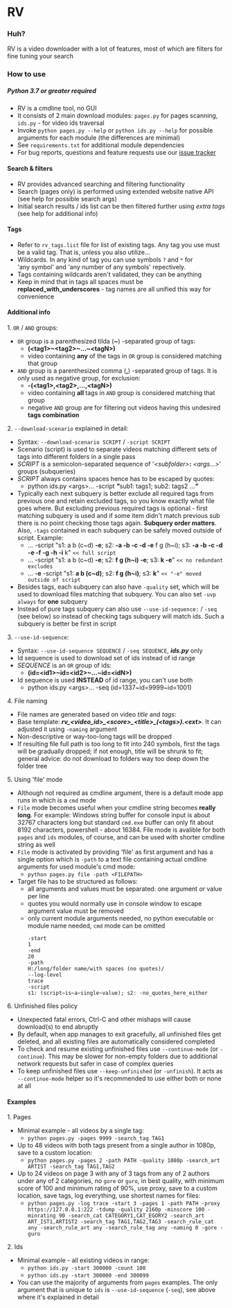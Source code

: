 # RV

### Huh?
RV is a video downloader with a lot of features, most of which are filters for fine tuning your search

### How to use
##### Python 3.7 or greater required
- RV is a cmdline tool, no GUI
- It consists of 2 main download modules: `pages.py` for pages scanning, `ids.py` - for video ids traversal
- Invoke `python pages.py --help` or `python ids.py --help` for possible arguments for each module (the differences are minimal)
- See `requirements.txt` for additional module dependencies
- For bug reports, questions and feature requests use our [issue tracker](https://github.com/trickerer01/RV/issues)

#### Search & filters
- RV provides advanced searching and filtering functionality
- Search (pages only) is performed using extended website native API (see help for possible search args)
- Initial search results / ids list can be then filtered further using *extra tags* (see help for additional info)

#### Tags
- Refer to `rv_tags.list` file for list of existing tags. Any tag you use must be a valid tag. That is, unless you also utilize...
- Wildcards. In any kind of tag you can use symbols `?` and `*` for 'any symbol' and 'any number of any symbols' repectively.
- Tags containing wildcards aren't validated, they can be anything
- Keep in mind that in tags all spaces must be **replaced_with_underscores** - tag names are all unified this way for convenience

#### Additional info
1. `OR` / `AND` groups:
  - `OR` group is a parenthesized tilda (**\~**) -separated group of tags:
    - **(\<tag1>\~\<tag2>\~...\~\<tagN>)**
    - video containing **any** of the tags in `OR` group is considered matching that group
  - `AND` group is a parenthesized comma (**,**) -separated group of tags. It is only used as negative group, for exclusion:
    - **-(\<tag1>,\<tag2>,...,\<tagN>)**
    - video containing **all** tags in `AND` group is considered matching that group
    - negative `AND` group are for filtering out videos having this undesired **tags combination**

2. `--download-scenario` explained in detail:
   - Syntax: `--download-scenario SCRIPT` / `-script SCRIPT`
   - Scenario (script) is used to separate videos matching different sets of tags into different folders in a single pass
   - *SCRIPT* is a semicolon-separated sequence of '*\<subfolder>*<NOTHING>**:** *\<args...>*' groups (subqueries)
   - *SCRIPT* always contains spaces hence has to be escaped by quotes:
     - python ids.py \<args>... -script ***"***<NOTHING>sub1: tags1; sub2: tags2 ...***"***
   - Typically each next subquery is better exclude all required tags from previous one and retain excluded tags, so you know exactly what file goes where. But excluding previous required tags is optional - first matching subquery is used and if some item didn't match previous sub there is no point checking those tags again. **Subquery order matters**. Also, `-tags` contained in each subquery can be safely moved outside of script. Example:
     - ... -script "s1: a b (c\~d) **-e**; s2: **-a -b -c -d -e** f g (h\~i); s3: **-a -b -c -d -e -f -g -h -i** k" `<< full script`
     - ... -script "s1: a b (c\~d) **-e**; s2: **f g (h\~i) -e**; s3: **k -e**" `<< no redundant excludes`
     - ... **-e** -script "s1: **a b (c\~d)**; s2: **f g (h\~i)**; s3: **k**" `<< "-e" moved outside of script`
   - Besides tags, each subquery can also have `-quality` set, which will be used to download files matching that subquery. You can also set `-uvp always` for **one** subquery
   - Instead of pure tags subquery can also use `--use-id-sequence:` / `-seq` (see below) so instead of checking tags subquery will match ids. Such a subquery is better be first in script

3. `--use-id-sequence`:
  - Syntax: `--use-id-sequence SEQUENCE` / `-seq SEQUENCE`, ***ids.py*** only
  - Id sequence is used to download set of ids instead of id range
  - *SEQUENCE* is an `OR` group of ids:
    - **(id=\<id1>\~id=\<id2>\~...\~id=\<idN>)**
  - Id sequence is used **INSTEAD** of id range, you can't use both
    - python ids.py \<args>... -seq (id=1337\~id=9999\~id=1001)

4. File naming
  - File names are generated based on video *title* and *tags*:
  - Base template: ***rv\_\<video_id>\_\<score>_\<title>\_(\<tags>).\<ext>***. It can adjusted it using `-naming` argument
  - Non-descriptive or way-too-long tags will be dropped
  - If resulting file full path is too long to fit into 240 symbols, first the tags will be gradually dropped; if not enough, title will be shrunk to fit; general advice: do not download to folders way too deep down the folder tree

5. Using 'file' mode
  - Although not required as cmdline argument, there is a default mode app runs in which is a `cmd` mode
  - `File` mode becomes useful when your cmdline string becomes **really long**. For example: Windows string buffer for console input is about 32767 characters long but standard `cmd.exe` buffer can only fit about 8192 characters, powershell - about 16384. File mode is avalible for both `pages` and `ids` modules, of course, and can be used with shorter cmdline string as well
  - `File` mode is activated by providing 'file' as first argument and has a single option which is `-path` to a text file containing actual cmdline arguments for used module's cmd mode:
    - `python pages.py file -path <FILEPATH>`
  - Target file has to be structured as follows:
    - all arguments and values must be separated: one argument *or* value per line
    - quotes you would normally use in console window to escape argument value must be removed
    - only current module arguments needed, no python executable or module name needed, `cmd` mode can be omitted
      ```
      -start
      1
      -end
      20
      -path
      H:/long/folder name/with spaces (no quotes)/
      --log-level
      trace
      -script
      s1: (script~is~a~single~value); s2: -no_quotes_here_either
      ```

6. Unfinished files policy
  - Unexpected fatal errors, Ctrl-C and other mishaps will cause download(s) to end abruptly
  - By default, when app manages to exit gracefully, all unfinished files get deleted, and all existing files are automatically considered completed
  - To check and resume existing unfinished files use `--continue-mode` (or `-continue`). This may be slower for non-empty folders due to additional network requests but safer in case of complex queries
  - To keep unfinished files use `--keep-unfinished` (or `-unfinish`). It acts as `--continue-mode` helper so it's recommended to use either both or none at all

#### Examples
1. Pages
  - Minimal example - all videos by a single tag:
    - `python pages.py -pages 9999 -search_tag TAG1`
  - Up to 48 videos with both tags present from a single author in 1080p, save to a custom location:
    - `python pages.py -pages 2 -path PATH -quality 1080p -search_art ARTIST -search_tag TAG1,TAG2`
  - Up to 24 videos on page 3 with any of 3 tags from any of 2 authors under any of 2 categories, no `gore` or `guro`, in best quality, with minimum score of 100 and minimum rating of 90%, use proxy, save to a custom location, save tags, log everything, use shortest names for files:
    - `python pages.py -log trace -start 3 -pages 1 -path PATH -proxy https://127.0.0.1:222 -tdump -quality 2160p -minscore 100 -minrating 90 -search_cat CATEGORY1,CAT_EGORY2 -search_art ART_IST1,ARTIST2 -search_tag TAG1,TAG2,TAG3 -search_rule_cat any -search_rule_art any -search_rule_tag any -naming 0 -gore -guro`

2. Ids
  - Minimal example - all existing videos in range:
    - `python ids.py -start 300000 -count 100`
    - `python ids.py -start 300000 -end 300099`
  - You can use the majority of arguments from `pages` examples. The only argument that is unique to `ids` is `--use-id-sequence` (`-seq`), see above where it's explained in detail
